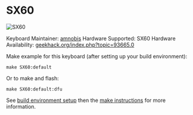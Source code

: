 SX60
===


![SX60](https://i.imgur.com/hZZHrRr.jpg)


Keyboard Maintainer: [amnobis](https://github.com/amnobis)
Hardware Supported: SX60
Hardware Availability: [geekhack.org/index.php?topic=93665.0](https://geekhack.org/index.php?topic=93665.0)

Make example for this keyboard (after setting up your build environment):

    make SX60:default

Or to make and flash:

    make SX60:default:dfu

See [build environment setup](https://docs.qmk.fm/build_environment_setup.html) then the [make instructions](https://docs.qmk.fm/make_instructions.html) for more information.

